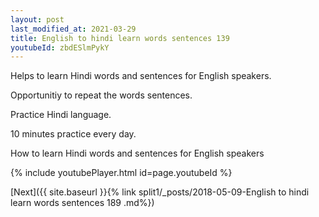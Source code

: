 ```yaml
---
layout: post
last_modified_at: 2021-03-29
title: English to hindi learn words sentences 139 
youtubeId: zbdESlmPykY
---
```

 
 
Helps to learn Hindi words and sentences for English speakers.

Opportunitiy to repeat the words sentences. 

Practice Hindi language. 
 
10 minutes practice every day. 
 
How to learn Hindi words and sentences for English speakers 
 
{% include youtubePlayer.html id=page.youtubeId %}
 
 
[Next]({{ site.baseurl }}{% link  split1/_posts/2018-05-09-English to hindi learn words sentences 189 .md%})
 
